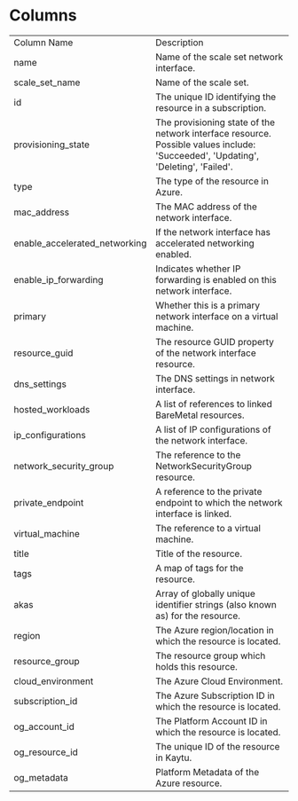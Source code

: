 # Columns  

<table>
	<tr><td>Column Name</td><td>Description</td></tr>
	<tr><td>name</td><td>Name of the scale set network interface.</td></tr>
	<tr><td>scale_set_name</td><td>Name of the scale set.</td></tr>
	<tr><td>id</td><td>The unique ID identifying the resource in a subscription.</td></tr>
	<tr><td>provisioning_state</td><td>The provisioning state of the network interface resource. Possible values include: &#39;Succeeded&#39;, &#39;Updating&#39;, &#39;Deleting&#39;, &#39;Failed&#39;.</td></tr>
	<tr><td>type</td><td>The type of the resource in Azure.</td></tr>
	<tr><td>mac_address</td><td>The MAC address of the network interface.</td></tr>
	<tr><td>enable_accelerated_networking</td><td>If the network interface has accelerated networking enabled.</td></tr>
	<tr><td>enable_ip_forwarding</td><td>Indicates whether IP forwarding is enabled on this network interface.</td></tr>
	<tr><td>primary</td><td>Whether this is a primary network interface on a virtual machine.</td></tr>
	<tr><td>resource_guid</td><td>The resource GUID property of the network interface resource.</td></tr>
	<tr><td>dns_settings</td><td>The DNS settings in network interface.</td></tr>
	<tr><td>hosted_workloads</td><td>A list of references to linked BareMetal resources.</td></tr>
	<tr><td>ip_configurations</td><td>A list of IP configurations of the network interface.</td></tr>
	<tr><td>network_security_group</td><td>The reference to the NetworkSecurityGroup resource.</td></tr>
	<tr><td>private_endpoint</td><td>A reference to the private endpoint to which the network interface is linked.</td></tr>
	<tr><td>virtual_machine</td><td>The reference to a virtual machine.</td></tr>
	<tr><td>title</td><td>Title of the resource.</td></tr>
	<tr><td>tags</td><td>A map of tags for the resource.</td></tr>
	<tr><td>akas</td><td>Array of globally unique identifier strings (also known as) for the resource.</td></tr>
	<tr><td>region</td><td>The Azure region/location in which the resource is located.</td></tr>
	<tr><td>resource_group</td><td>The resource group which holds this resource.</td></tr>
	<tr><td>cloud_environment</td><td>The Azure Cloud Environment.</td></tr>
	<tr><td>subscription_id</td><td>The Azure Subscription ID in which the resource is located.</td></tr>
	<tr><td>og_account_id</td><td>The Platform Account ID in which the resource is located.</td></tr>
	<tr><td>og_resource_id</td><td>The unique ID of the resource in Kaytu.</td></tr>
	<tr><td>og_metadata</td><td>Platform Metadata of the Azure resource.</td></tr>
</table>